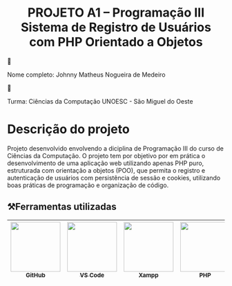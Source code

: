 <h1 align="center">PROJETO A1 – Programação III Sistema de Registro de Usuários com PHP Orientado a Objetos</h1>

👨<p>Nome completo: Johnny Matheus Nogueira de Medeiro</p>
🏫<p>Turma: Ciências da Computação UNOESC - São Miguel do Oeste</p>

# Descrição do projeto
<p>Projeto desenvolvido envolvendo a diciplina de Programação III do curso de Ciências da Computação. O projeto tem por objetivo por em prática o desenvolvimento de uma aplicação web utilizando apenas PHP puro, estruturada com orientação a objetos (POO), que permita o registro e autenticação de usuários com persistência de sessão e cookies, utilizando boas práticas de programação e organização de código.</p>


## ⚒️Ferramentas utilizadas
|[<img src="https://github.githubassets.com/images/modules/logos_page/GitHub-Mark.png" width=115><br><sub>GitHub</sub>](https://github.com/) |[<img src="https://upload.wikimedia.org/wikipedia/commons/9/9a/Visual_Studio_Code_1.35_icon.svg" width=115><br><sub>VS Code</sub>](https://code.visualstudio.com/) | [<img src="https://www.apachefriends.org/images/xampp-logo-ac950edf.svg" width=115><br><sub>Xampp</sub>](https://www.apachefriends.org/pt_br/index.html)|[<img src="https://www.php.net/images/logos/new-php-logo.svg" width=115><br><sub>PHP</sub>](https://www.php.net/)|
| :---: | :---: | :---: | :---: |


